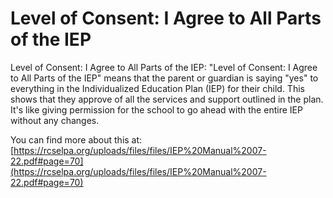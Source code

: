 # Level of Consent: I Agree to All Parts of the IEP
Level of Consent: I Agree to All Parts of the IEP: "Level of Consent: I Agree to All Parts of the IEP" means that the parent or guardian is saying "yes" to everything in the Individualized Education Plan (IEP) for their child. This shows that they approve of all the services and support outlined in the plan. It's like giving permission for the school to go ahead with the entire IEP without any changes.

You can find more about this at: [https://rcselpa.org/uploads/files/files/IEP%20Manual%2007-22.pdf#page=70](https://rcselpa.org/uploads/files/files/IEP%20Manual%2007-22.pdf#page=70)
